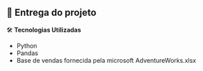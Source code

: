 
## :rocket: Entrega do projeto 



:hammer_and_wrench: **Tecnologias Utilizadas**
* Python
* Pandas
* Base de vendas fornecida pela microsoft AdventureWorks.xlsx





        
        
        
      

 

